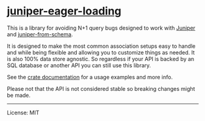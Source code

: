 # [juniper-eager-loading](https://crates.io/crates/juniper-eager-loading)

This is a library for avoiding N+1 query bugs designed to work with
[Juniper][] and [juniper-from-schema][].

It is designed to make the most common association setups easy to handle and while being
flexible and allowing you to customize things as needed. It is also 100% data store agnostic.
So regardless if your API is backed by an SQL database or another API you can still use this
library.

See the [crate documentation](https://docs.rs/juniper-eager-loading/) for a usage examples and more info.

Please not that the API is not considered stable so breaking changes might be made.

[Juniper]: https://github.com/graphql-rust/juniper
[juniper-from-schema]: https://github.com/davidpdrsn/juniper-from-schema

---

License: MIT

